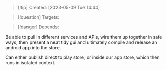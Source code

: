 
>[!tip] Created: [2023-05-09 Tue 14:44]

>[!question] Targets: 

>[!danger] Depends: 

Be able to pull in different services and APIs, wire them up together in safe ways, then present a neat tidy gui and ultimately compile and release an android app into the store.

Can either publish direct to play store, or inside our app store, which then runs in isolated context.